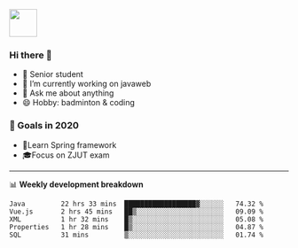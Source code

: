 <img src="https://github.com/egoist/egoist/raw/master/balloon.gif" width="50">

### Hi there 🐏

- 🌱 Senior student
- 🔭 I’m currently working on javaweb
- 💬 Ask me about anything
- 😄 Hobby: badminton & coding

### 🚀 Goals in 2020
+ 🍃Learn Spring framework
+ 🎓Focus on ZJUT exam
-------

📊 **Weekly development breakdown**
<!--START_SECTION:waka-->
```text
Java         22 hrs 33 mins  ██████████████████▓░░░░░░   74.32 % 
Vue.js       2 hrs 45 mins   ██▒░░░░░░░░░░░░░░░░░░░░░░   09.09 % 
XML          1 hr 32 mins    █▒░░░░░░░░░░░░░░░░░░░░░░░   05.08 % 
Properties   1 hr 28 mins    █▒░░░░░░░░░░░░░░░░░░░░░░░   04.87 % 
SQL          31 mins         ▒░░░░░░░░░░░░░░░░░░░░░░░░   01.74 % 
```
<!--END_SECTION:waka-->
